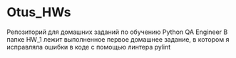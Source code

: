# Otus_HWs
Репозиторий для домашних заданий по обучению Python QA Engineer
В папке HW_1 лежит выполненное первое домашнее задание, в котором я исправляла ошибки в коде с помощью линтера pylint
